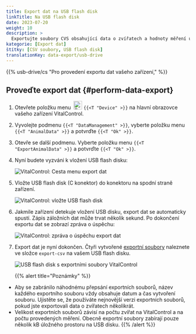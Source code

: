 ```yaml
---
title: Export dat na USB flash disk
linkTitle: Na USB flash disk
date: 2023-07-20
weight: 10
description: >
  Exportujte soubory CVS obsahující data o zvířatech a hodnoty měření uložené na zařízení VitalControl na USB flash disk.
kategorie: [Export dat]
štítky: [CSV soubory, USB flash disk]
translationKey: data-export/usb-drive
---
```

{{% usb-drive/cs "Pro provedení exportu dat vašeho zařízení," %}}

## Proveďte export dat {#perform-data-export}	

1. Otevřete položku menu &nbsp;<img src="/icons/device.svg" width="23" align="bottom" alt="Zařízení" /> `{{<T "Device" >}}` na hlavní obrazovce vašeho zařízení VitalControl.

2. Vyvolejte podmenu `{{<T "DataManagement" >}}`, vyberte položku menu `{{<T "AnimalData" >}}` a potvrďte `{{<T "Ok" >}}`.

3. Otevře se další podmenu. Vyberte položku menu `{{<T "ExportAnimalData" >}}` a potvrďte `{{<T "Ok" >}}`.

4. Nyní budete vyzváni k vložení USB flash disku:

   ![VitalControl: Cesta menu export dat](../images/data-export.png "Vyvolejte export dat")

5. Vložte USB flash disk (C konektor) do konektoru na spodní straně zařízení.

   ![VitalControl: vložte USB flash disk](/images/firmware/update/plug-in-dual-usb-stick.svg "Vložte USB flash disk")

6. Jakmile zařízení detekuje vložení USB disku, export dat se automaticky spustí. Zápis záložních dat může trvat několik sekund. Po dokončení exportu dat se zobrazí zpráva o úspěchu:

   ![VitalControl: zpráva o úspěchu export dat](../images/success-data-export.png "Úspěšný export dat")

7. Export dat je nyní dokončen. Čtyři vytvořené [exportní soubory](../export-files/) naleznete ve složce `export-csv` na vašem USB flash disku.

   ![USB flash disk s exportními soubory VitalControl](../images/export-files.png "Exportní soubory na USB flash disku")

   {{% alert title="Poznámky" %}}
  - Aby se zabránilo náhodnému přepsání exportních souborů, název každého exportního souboru vždy obsahuje datum a čas vytvoření souboru. Ujistěte se, že používáte nejnovější verzi exportních souborů, pokud jste exportovali data o zvířatech několikrát.
  - Velikost exportních souborů závisí na počtu zvířat na VitalControl a na počtu provedených měření. Obecně exportní soubory zabírají pouze několik kB úložného prostoru na USB disku.
   {{% /alert %}}

